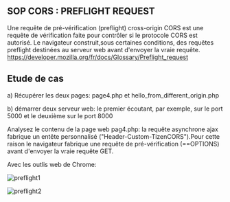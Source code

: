 ## SOP CORS : PREFLIGHT REQUEST

Une requête de pré-vérification (preflight) cross-origin CORS est une requête de vérification faite pour contrôler si le protocole CORS est autorisé. Le navigateur construit,sous certaines conditions, des requêtes preflight destinées au serveur web avant d'envoyer la vraie requête. https://developer.mozilla.org/fr/docs/Glossary/Preflight_request

## Etude de cas

a) Récupérer les deux pages: page4.php et hello_from_different_origin.php

b) démarrer deux serveur web: le premier écoutant, par exemple, sur le port 5000 et le deuxième sur le port 8000


Analysez le contenu de la page web pag4.php: la requête asynchrone ajax fabrique un entête personnalisé ("Header-Custom-TizenCORS").Pour cette raison le navigateur fabrique une requête de pré-vérification (==OPTIONS) avant d'envoyer la vraie requête GET.

Avec les outlis web de Chrome: 

![preflight1](https://github.com/aabda2000/sti3a-security/assets/38082725/225eaf4f-8bee-4820-9132-fd41bd269670)


![preflight2](https://github.com/aabda2000/sti3a-security/assets/38082725/58948df8-99ef-4ab4-a0c5-0e5bf454c38d)

